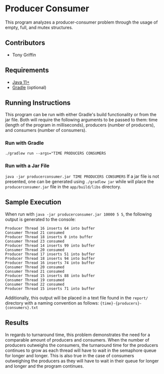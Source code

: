 # Producer Consumer
This program analyzes a producer-consumer problem through the usage of empty, full, and mutex structures.

## Contributors
* Tony Griffin

## Requirements
* [Java 11+](https://www.java.com/en/)
* [Gradle](https://gradle.org/) (optional)

## Running Instructions
This program can be run with either Gradle's build functionality or from the jar file. Both will require the following
arguments to be passed to them: time (length of the program in milliseconds), producers (number of producers), and
consumers (number of consumers).

### Run with Gradle
`./gradlew run --args="TIME PRODUCERS CONSUMERS`

### Run with a Jar File
`java -jar producerconsumer.jar TIME PRODUCERS CONSUMERS`
If a jar file is not presented, one can be generated using `./gradlew jar` while will place the `producerconsumer.jar`
file in the `app/build/libs` directory.

## Sample Execution
When run with `java -jar producerconsumer.jar 10000 5 5`, the following output is generated to the console:
```
Producer Thread 16 inserts 64 into buffer
Consumer Thread 21 consumed
Producer Thread 18 inserts 0 into buffer
Consumer Thread 23 consumed
Producer Thread 14 inserts 99 into buffer
Consumer Thread 20 consumed
Producer Thread 17 inserts 51 into buffer
Producer Thread 18 inserts 94 into buffer
Producer Thread 16 inserts 74 into buffer
Consumer Thread 20 consumed
Consumer Thread 21 consumed
Producer Thread 15 inserts 88 into buffer
Consumer Thread 19 consumed
Consumer Thread 22 consumed
Producer Thread 15 inserts 71 into buffer
```
Additionally, this output will be placed in a text file found in the `report/` directory with a naming convention
as follows: `{time}-{producers}-{consumers}.txt`

## Results
In regards to turnaround time, this problem demonstrates the need for a comparable amount of producers and consumers. When the
number of producers outweighs the consumers, the turnaround time for the producers continues to grow as each thread will have
to wait in the semaphore queue for longer and longer. This is also true in the case of consumers outweighing the producers
as they will have to wait in their queue for longer and longer and the program continues.
